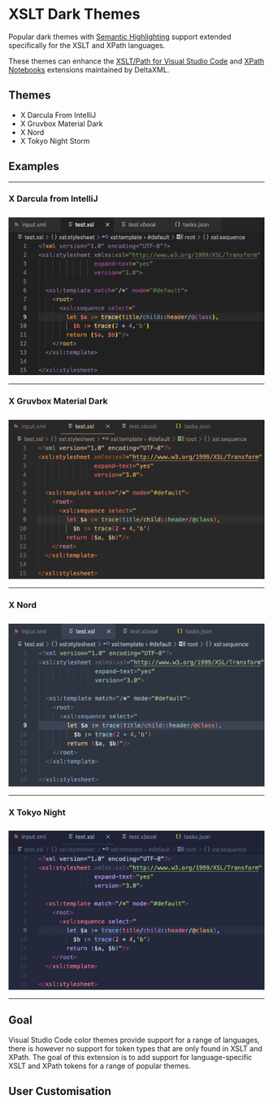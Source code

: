 # XSLT Dark Themes

Popular dark themes with [Semantic Highlighting](https://code.visualstudio.com/api/language-extensions/semantic-highlight-guide) support extended specifically for the XSLT and XPath languages.

These themes can enhance the [XSLT/Path for Visual Studio Code](https://marketplace.visualstudio.com/items?itemName=deltaxml.xslt-xpath) and [XPath Notebooks](https://marketplace.visualstudio.com/items?itemName=deltaxml.xpath-notebook) extensions maintained by DeltaXML.

## Themes
- X Darcula From IntelliJ
- X Gruvbox Material Dark
- X Nord
- X Tokyo Night Storm

## Examples
---
### X Darcula from IntelliJ
<p><img src=images/darcula.png style="width:600px; padding-top:10px">

---
### X Gruvbox Material Dark
<p><img src=images/gruvbox.png style="width:600px; padding-top:10px">

---
###  X Nord
<p><img src=images/nord.png style="width:600px; padding-top:10px">

---
### X Tokyo Night
<p><img src=images/tokyo-night.png style="width:600px; padding-top:10px">

---

##  Goal

Visual Studio Code color themes provide support for a range of languages, there is however no support for token types that are only found in XSLT and XPath. The goal of this extension is to add support for language-specific XSLT and XPath tokens for a range of popular themes.

## User Customisation



